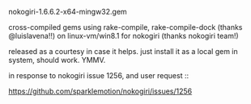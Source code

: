  nokogiri-1.6.6.2-x64-mingw32.gem 
 
cross-compiled gems using rake-compile, rake-compile-dock (thanks @luislavena!!) on linux-vm/win8.1 for nokogiri (thanks nokogiri team!)

released as a courtesy in case it helps.  just install it as a local gem in system, should work.  YMMV.

in response to nokogiri issue 1256, and user request ::

https://github.com/sparklemotion/nokogiri/issues/1256
